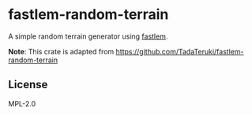 # fastlem-random-terrain

A simple random terrain generator using [fastlem].

**Note**: This crate is adapted from https://github.com/TadaTeruki/fastlem-random-terrain

[fastlem]: https://crates.io/crates/fastlem

## License

MPL-2.0
